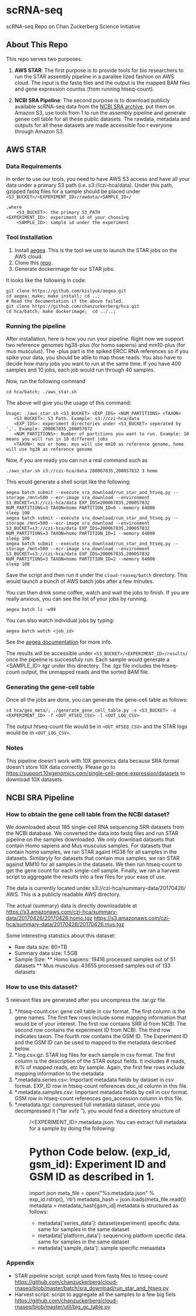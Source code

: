# scRNA-seq
  scRNA-seq Repo on Chan Zuckerberg Science Initiative
## About This Repo
  This repo serves two purposes.

 1. **AWS STAR**: The first purpose is to provide tools for bio researchers to run the STAR assembly pipeline in a parallee
lized fashion on AWS cloud. The input is the fastq files and the output is the mapped BAM files and gene expression countss
 (from running htseq-count).

 2. **NCBI SRA Pipeline**: The second purpose is to download publicly available scRNA-seq data from the [NCBI SRA archive](https://www.ncbi.nlm.nih.gov/sra), put them on Amazon S3, use tools from 1 to run the assembly pipeline and generate genee
 cell table for all these public datasets. The rawdata, metadata and outputs for all these datasets are made accessible foo
r everyone through Amazon S3.

## AWS STAR
### Data Requirements
  In order to use our tools,  you need to have AWS S3 access and have all your data under a primary S3 path (i.e. s3://czi-hca/data). Under this path, gzipped fastq files for a sample should be placed under ``` <S3_BUCKET>/<EXPERIMENT_ID>/rawdata/<SAMPLE_ID>/```

```
,where
    <S3_BUCKET>: the primary S3_PATH
<EXPERIMENT_ID>: experiment id of your choosing
    <SAMPLE_ID>: sample id under the experiment
```

### Tool Installation
 1. Install [aegea](https://github.com/kislyuk/aegea). This is the tool we use to launch the STAR jobs on the AWS cloud.
 2. Clone this [repo](https://github.com/chanzuckerberg/hca).
 3. Generate dockerimage for our STAR jobs.

 It looks like the following in code:

```
git clone https://github.com/kislyuk/aegea.git
cd aegea; make; make install; cd ..;
# Read the documentation if the above failed.
git clone https://github.com/chanzuckerberg/hca.git
cd hca/batch; make dockerimage;  cd ../..;
```


### Running the pipeline
After installation, here is how you run your pipeline. Right now we support two reference genomes hg38-plus (for homo sapiens) and mm10-plus (for mus musculus). The -plus part is the spiked ERCC RNA references so if you spike your data, you should be able to map those reads. You also have to decide how many jobs you want to run at the same time. If you have 400 samples and 10 jobs, each job would run through 40 samples.

Now, run the following command

```cd hca/batch; ./aws_star.sh ```

The above will give you the usage of this command:

```
Usage: ./aws_star.sh <S3_BUCKET> <EXP_IDS> <NUM_PARTITIONS> <TAXON>
   <S3_BUCKET>: S3 Path. Example: s3://czi-hca/data
   <EXP_IDS>: experiment directories under <S3_BUCKET> seperated by ','. Example: 200067835,200057872
   <NUM_PARTITIONS>: Number of partitions you want to run. Example: 10 means you will run in 10 different jobs
   <TAXON>: mus or homo. mus will use mm10 as reference genome, homo will use hg38 as reference genome
```

Now, if you are ready you can run a real command such as

``` ./aws_star.sh s3://czi-hca/data 200067835,200057832 3 homo ```

This would generate a shell script like the following:

```
aegea batch submit --execute sra_download/run_star_and_htseq.py --storage /mnt=500 --ecr-image sra_download --environment S3_BUCKET=s3://czi-hca/data EXP_IDS=200067835,200057832 NUM_PARTITIONS=3 TAXON=homo PARTITION_ID=0 --memory 64000
sleep 100
aegea batch submit --execute sra_download/run_star_and_htseq.py --storage /mnt=500 --ecr-image sra_download --environment S3_BUCKET=s3://czi-hca/data EXP_IDS=200067835,200057832 NUM_PARTITIONS=3 TAXON=homo PARTITION_ID=1 --memory 64000
sleep 100
aegea batch submit --execute sra_download/run_star_and_htseq.py --storage /mnt=500 --ecr-image sra_download --environment S3_BUCKET=s3://czi-hca/data EXP_IDS=200067835,200057832 NUM_PARTITIONS=3 TAXON=homo PARTITION_ID=2 --memory 64000
sleep 100
```


Save the script and then run it under the ```cloud-rnaseq/batch``` directory. This would launch a bunch of AWS batch jobs after a few minutes.

You can then drink some coffee, watch and wait the jobs to finish. If you are really anxious, you can see the list of your jobs by running.  

```aegea batch ls -w99```

You can also watch individual jobs by typing:

```aegea batch watch <job_id>```

See the [aegea documentation](https://github.com/kislyuk/aegea) for more info.

The results will be accessible under ```<S3_BUCKET>/<EXPERIMENT_ID>/results/``` once the pipeline is successfuly run. Each sample would generate a <SAMPLE_ID>.tgz under this directory. The .tgz file includes the htseq-count output, the unmapped reads and the sorted BAM file.


### Generating the gene-cell table
Once all the jobs are done, you can generate the gene-cell table as follows:

```
cd hca/geo_meta/; ./generate_gene_cell_table.py -s <S3_BUCKET> -d <EXPERIMENT_ID> -f <OUT_HTSEQ_CSV> -l <OUT_LOG_CSV>

```

The output htseq-count file would be in  ```<OUT_HTSEQ_CSV>``` and the STAR logs would be in ```<OUT_LOG_CSV>```.

### Notes
  This pipeline doesn't work with 10X genomics data because SRA format doesn't store 10X data correctly. Please go to https://support.10xgenomics.com/single-cell-gene-expression/datasets to download 10X datasets.

## NCBI SRA Pipeline

### How to obtain the gene cell table from the NCBI dataset?

We downloaded about 185 single-cell RNA sequencing SRR datasets from the NCBI database. We converted the data into fastq files and run STAR pipeline on the samples downloaded.
We only download datasets that contain Homo sapiens and Mus musculus samples. For datasets that contain homo samples, we ran STAR againt HG38 for all samples in the datasets. Similaryly for datasets that contain mus samples, we ran STAR against MM10 for all samples in the datasets. We then run htseq-count to get the gene count for each single-cell sample. Finally, we ran a harvest script to aggregate the results into a few files for your ease of use.


The data is currently located under s3://czi-hca/summary-data/20170426/ AWS. This is a publicly readable AWS directory.


The actual (summary) data is directly downloadable at
https://s3.amazonaws.com/czi-hca/summary-data/20170426/20170426.homo.tgz
https://s3.amazonaws.com/czi-hca/summary-data/20170426/20170426.mus.tgz

Some interesting statistics about this dataset:

  * Raw data size: 80+TB
  * Summary data size: 1.5GB
  * Sample Size:
     ** Homo sapiens: 19416 processed samples out of  51 datasets
     ** Mus musculus: 43655 processed samples out of 133 datasets
### How to use this dataset?
5 relevant files are generated after you uncompress the .tar.gz file.
  1. *.htseq-count.csv: gene cell table in csv format. The first column is the gene names. The first few rows include some mapping information that would be of your interest. The first row contains SRR id from NCBI. The second row contains the experiment ID from NCBI. The third row indicates taxon. The fourth row contains the GSM ID. The Experiment ID and the GSM ID can be used to mapped to the metadata described below.
  2. *.log.csv.gz: STAR log files for each sample in csv format. The first column is the description of the STAR output fields. It includes # reads, #/% of mapped reads, etc by sample. Again, the first few rows include mapping information to the metadata
  3. *.metadata.series.csv: Important metadata fields by dataset in csv format. EXP_ID row in htseq-count references doc_id column in this file.  
  4. *.metadata.samples.csv: Important metadata fields by cell in csv format. GSM row in htseq-count references geo_accession column in this file.  
  5. *.metadata.tgz: compressed full metadata dataset, once you decompressed it ("tar xvfz <filename>"), you would find a directory structure of <DIR>/<EXPERIMENT_ID>.metadata.json. You can extract full metadata for a sample by doing the following:
      # Python Code below. (exp_id, gsm_id): Experiment ID and GSM ID as described in 1.
      import json
      meta_file = open("%s.metadata.json" % exp_id.rstrip(), 'rb')
      metadata_hash = json.loads(meta_file.read())
      metadata = metadata_hash[gsm_id]
    metadata is structured as follows:
      * metadata['series_data']: dataset(experiment) specific data. same for samples in the same dataset
      * metadata['platform_data']: sequencing platform specific data. same for samples in the same dataset
      * metadata['sample_data']:  sample specific metaadata

### Appendix
 * STAR pipeline script: script used from fastq files to htseq-count
   https://github.com/chanzuckerberg/cloud-rnaseq/blob/master/batch/sra_download/run_star_and_htseq.py
 * Harvest script: script to aggregate all the samples to a few big fiels
   https://github.com/chanzuckerberg/cloud-rnaseq/blob/master/util/big_gc_table.py




